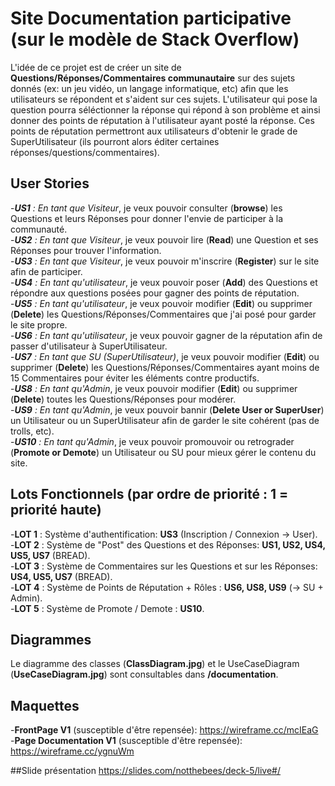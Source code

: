 # Site Documentation participative (sur le modèle de Stack Overflow)
L'idée de ce projet est de créer un site de **Questions/Réponses/Commentaires communautaire** sur des sujets donnés (ex: un jeu vidéo, un langage informatique, etc) afin que les utilisateurs se répondent et s'aident sur ces sujets.
L'utilisateur qui pose la question pourra séléctionner la réponse qui répond à son problème et ainsi donner des points de réputation à l'utilisateur ayant posté la réponse.
Ces points de réputation permettront aux utilisateurs d'obtenir le grade de SuperUtilisateur (ils pourront alors éditer certaines réponses/questions/commentaires). 


## User Stories 
-_**US1** : En tant que Visiteur_, je veux pouvoir consulter (**browse**) les Questions et leurs Réponses pour donner l'envie de participer à la communauté.  
-_**US2** : En tant que Visiteur_, je veux pouvoir lire (**Read**) une Question et ses Réponses pour trouver l'information.  
-_**US3** : En tant que Visiteur_, je veux pouvoir m'inscrire (**Register**) sur le site afin de participer.  
-_**US4** : En tant qu'utilisateur_, je veux pouvoir poser (**Add**) des Questions et répondre aux questions posées pour gagner des points de réputation.  
-_**US5** : En tant qu'utilisateur_, je veux pouvoir modifier (**Edit**) ou supprimer (**Delete**) les Questions/Réponses/Commentaires que j'ai posé pour garder le site propre.  
-_**US6** : En tant qu'utilisateur_, je veux pouvoir gagner de la réputation afin de passer d'utilisateur à SuperUtilisateur.  
-_**US7** : En tant que SU (SuperUtilisateur)_, je veux pouvoir modifier (**Edit**) ou supprimer (**Delete**) les Questions/Réponses/Commentaires ayant moins de 15 Commentaires pour éviter les éléments contre productifs.  
-_**US8** : En tant qu'Admin_, je veux pouvoir modifier (**Edit**) ou supprimer (**Delete**) toutes les Questions/Réponses pour modérer.  
-_**US9** : En tant qu'Admin_, je veux pouvoir bannir (**Delete User or SuperUser**) un Utilisateur ou un SuperUtilisateur afin de garder le site cohérent (pas de trolls, etc).  
-_**US10** : En tant qu'Admin_, je veux pouvoir promouvoir ou retrograder (**Promote or Demote**) un Utilisateur ou SU pour mieux gérer le contenu du site.  

## Lots Fonctionnels (par ordre de priorité : 1 = priorité haute)
-**LOT 1** : Système d'authentification: **US3** (Inscription / Connexion -> User).  
-**LOT 2** : Système de "Post" des Questions et des Réponses: **US1, US2, US4, US5, US7** (BREAD).  
-**LOT 3** : Système de Commentaires sur les Questions et sur les Réponses: **US4, US5, US7** (BREAD).  
-**LOT 4** : Système de Points de Réputation + Rôles : **US6, US8, US9** (-> SU + Admin).  
-**LOT 5** : Système de Promote / Demote : **US10**.  

## Diagrammes 
Le diagramme des classes (**ClassDiagram.jpg**) et le UseCaseDiagram (**UseCaseDiagram.jpg**) sont consultables dans **/documentation**.

## Maquettes
-**FrontPage V1** (susceptible d'être repensée): https://wireframe.cc/mcIEaG  
-**Page Documentation V1** (susceptible d'être repensée): https://wireframe.cc/ygnuWm   

##Slide présentation 
https://slides.com/notthebees/deck-5/live#/